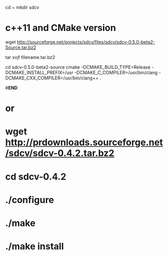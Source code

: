 cd ~
mkdir  sdcv

# c++11 and CMake version
wget http://sourceforge.net/projects/sdcv/files/sdcv/sdcv-0.5.0-beta2-Source.tar.bz2

tar xvjf filename.tar.bz2

cd sdcv-0.5.0-beta2-source
cmake -DCMAKE_BUILD_TYPE=Release -DCMAKE_INSTALL_PREFIX=/usr -DCMAKE_C_COMPILER=/usr/bin/clang -DCMAKE_CXX_COMPILER=/usr/bin/clang++ .


#__END__

# or 
# wget http://prdownloads.sourceforge.net/sdcv/sdcv-0.4.2.tar.bz2
# cd sdcv-0.4.2
# ./configure
# ./make
# ./make install


